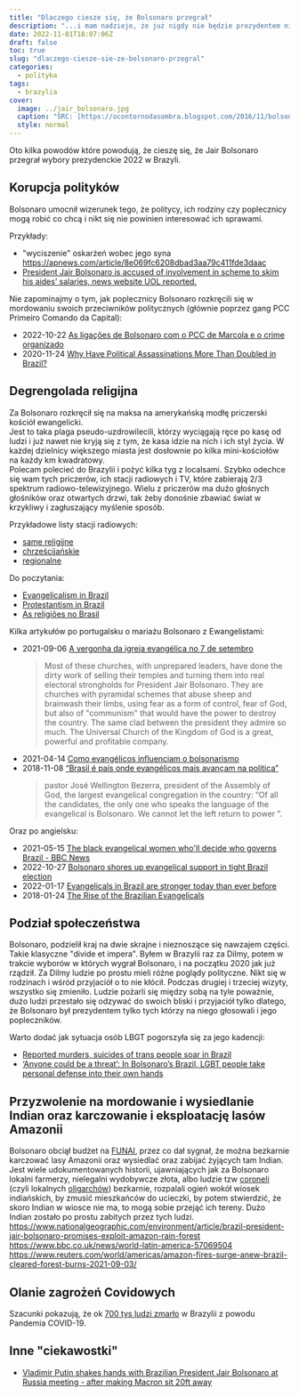 ```yaml
---
title: "Dlaczego ciesze się, że Bolsonaro przegrał"
description: "...i mam nadzieje, że już nigdy nie będzie prezydentem niczego"
date: 2022-11-01T18:07:06Z
draft: false
toc: true
slug: "dlaczego-ciesze-sie-ze-bolsonaro-przegral"
categories:
  - polityka
tags:
  - brazylia
cover:
  image: ../jair_bolsonaro.jpg
  caption: "SRC: [https://ocontornodasombra.blogspot.com/2016/11/bolsonaro-da-uma-banana-aos-evangelicos.html](https://ocontornodasombra.blogspot.com/2016/11/bolsonaro-da-uma-banana-aos-evangelicos.html)"
  style: normal
---
```


Oto kilka powodów które powodują, że cieszę się, że Jair Bolsonaro przegrał wybory
prezydenckie 2022 w Brazyli.


## Korupcja polityków

Bolsonaro umocnił wizerunek tego, że politycy, ich rodziny czy poplecznicy mogą robić
co chcą i nikt się nie powinien interesować ich sprawami.

Przykłady:
* "wyciszenie" oskarżeń wobec jego syna https://apnews.com/article/8e069fc6208dbad3aa79c411fde3daac
* [President Jair Bolsonaro is accused of involvement in scheme to skim his aides’ salaries, news website UOL reported.](https://www.aljazeera.com/news/2021/7/5/brazils-bolsonaro-faces-corruption-accusations)

Nie zapominajmy o tym, jak poplecznicy Bolsonaro rozkręcili się w mordowaniu swoich 
przeciwników politycznych (głównie poprzez gang PCC Primeiro Comando da Capital):

* 2022-10-22 [As ligações de Bolsonaro com o PCC de Marcola e o crime organizado](https://theintercept.com/2022/10/22/bolsonaro-pcc-marcola-crime-organizado/)
* 2020-11-24 [Why Have Political Assassinations More Than Doubled in Brazil?](https://insightcrime.org/news/analysis/political-assassinations-doubled-in-brazil/)


## Degrengolada religijna

Za Bolsonaro rozkręcił się na maksa na amerykańską modłę priczerski kościół ewangelicki.  
Jest to taka plaga pseudo-uzdrowilecili, którzy wyciągają ręce po kasę od ludzi 
i już nawet nie kryją się z tym, że kasa idzie na nich i ich styl życia.
W każdej dzielnicy większego miasta jest dosłownie po kilka mini-kościołów na każdy km kwadratowy.  
Polecam polecieć do Brazylii i pożyć kilka tyg z localsami.
Szybko odechce się wam tych priczerów, ich stacji radiowych i TV, które zabierają 2/3 
spektrum radiowo-telewizyjnego. 
Wielu z priczerów ma dużo głośnych głośników oraz otwartych drzwi, 
tak żeby donośnie zbawiać świat w krzykliwy i zagłuszający myślenie sposób.

Przykładowe listy stacji radiowych:
* [same religijne](https://streema.com/radios/country/Brazil)
* [chrześcijańskie](https://pt.wikipedia.org/wiki/Categoria:Esta%C3%A7%C3%B5es_de_r%C3%A1dio_crist%C3%A3s_do_Brasil)
* [regionalne](https://pt.wikipedia.org/wiki/Categoria:Redes_de_r%C3%A1dio_do_Brasil)

Do poczytania:

* [Evangelicalism in Brazil](https://en.wikipedia.org/wiki/Evangelicalism#Brazil)
* [Protestantism in Brazil](https://en.wikipedia.org/wiki/Protestantism_in_Brazil)
* [As religiões no Brasil](https://religiaoepoder.org.br/artigo/a-influencia-das-religioes-no-brasil/)

Kilka artykułów po portugalsku o mariażu Bolsonaro z Ewangelistami:
* 2021-09-06 [A vergonha da igreja evangélica no 7 de setembro](https://veja.abril.com.br/coluna/matheus-leitao/os-evangelicos-o-7-de-setembro-e-bolsonaro/)
    > Most of these churches, with unprepared leaders, have done the dirty work of selling their temples and turning them into real electoral strongholds for President Jair Bolsonaro.
    > They are churches with pyramidal schemes that abuse sheep and brainwash their limbs, using fear as a form of control, fear of God, but also of "communism" that would have the power to destroy the country. The same clad between the president they admire so much. The Universal Church of the Kingdom of God is a great, powerful and profitable company.
* 2021-04-14 [Como evangélicos influenciam o bolsonarismo](https://guiadoestudante.abril.com.br/atualidades/como-evangelicos-influenciam-o-bolsonarismo/)
* 2018-11-08 [“Brasil é país onde evangélicos mais avançam na política”](https://www.cartacapital.com.br/sociedade/brasil-e-pais-onde-evangelicos-mais-avancam-na-politica/)
    > pastor José Wellington Bezerra, president of the Assembly of God, the largest evangelical congregation in the country: “Of all the candidates, the only one who speaks the language of the evangelical is Bolsonaro. We cannot let the left return to power ”.

Oraz po angielsku:
* 2021-05-15 [The black evangelical women who'll decide who governs Brazil - BBC News](https://www.youtube.com/watch?v=AJT0ncRF5UM)
* 2022-10-27 [Bolsonaro shores up evangelical support in tight Brazil election](https://www.reuters.com/world/americas/bolsonaro-shores-up-evangelical-support-tight-brazil-election-2022-10-27/)
* 2022-01-17 [Evangelicals in Brazil are stronger today than ever before](https://www.aljazeera.com/opinions/2022/1/7/evangelicals-in-brazil-are-stronger-today-than-ever-before)
* 2018-01-24 [The Rise of the Brazilian Evangelicals](https://www.theatlantic.com/international/archive/2018/01/the-evangelical-takeover-of-brazilian-politics/551423/)


## Podział społeczeństwa

Bolsonaro, podzielił kraj na dwie skrajne i nieznoszące się nawzajem części.  
Takie klasyczne "divide et impera". 
Byłem w Brazylii raz za Dilmy, potem w trakcie wyborów w których wygrał Bolsonaro,
i na początku 2020 jak już rządził. 
Za Dilmy ludzie po prostu mieli różne poglądy polityczne. Nikt się w rodzinach
i wśród przyjaciół o to nie kłócił. Podczas drugiej i trzeciej wizyty, wszystko się zmieniło.
Ludzie pożarli się między sobą na tyle poważnie, dużo ludzi przestało się odzywać 
do swoich bliski i przyjaciół tylko dlatego, że Bolsonaro był prezydentem tylko tych
którzy na niego głosowali i jego popleczników.

Warto dodać jak sytuacja osób LBGT pogorszyła się za jego kadencji:

* [Reported murders, suicides of trans people soar in Brazil](https://www.reuters.com/article/us-brazil-lgbt-murders-trfn-idUSKBN25Z31O)
* [‘Anyone could be a threat’: In Bolsonaro’s Brazil, LGBT people take personal defense into their own hands](https://www.washingtonpost.com/world/the_americas/anyone-could-be-a-threat-in-bolsonaros-brazil-lgbt-people-are-taking-personal-defense-into-their-own-hands/2019/07/21/5aaa7578-a716-11e9-a3a6-ab670962db05_story.html)


## Przyzwolenie na mordowanie i wysiedlanie Indian oraz karczowanie i eksploatację lasów Amazonii

Bolsonaro obciął budżet na [FUNAI](https://en.wikipedia.org/wiki/Funda%C3%A7%C3%A3o_Nacional_do_%C3%8Dndio), przez co dał sygnał, że można bezkarnie karczować
lasy Amazonii oraz wysiedlać oraz zabijać żyjących tam Indian.  
Jest wiele udokumentowanych historii, ujawniających jak za Bolsonaro lokalni farmerzy,
nielegalni wydobywcze złota, albo ludzie tzw [coroneli](https://en.wikipedia.org/wiki/Coronelism) (czyli lokalnych [oligarchów](https://en.wikipedia.org/wiki/List_of_Brazilian_oligarchs)) bezkarnie,
rozpalali ogień wokół wiosek indiańskich, by zmusić mieszkańców do ucieczki, by potem stwierdzić,
że skoro Indian w wiosce nie ma, to mogą sobie przejąć ich tereny.
Dużo Indian zostało po prostu zabitych przez tych ludzi.
https://www.nationalgeographic.com/environment/article/brazil-president-jair-bolsonaro-promises-exploit-amazon-rain-forest
https://www.bbc.co.uk/news/world-latin-america-57069504
https://www.reuters.com/world/americas/amazon-fires-surge-anew-brazil-cleared-forest-burns-2021-09-03/


## Olanie zagrożeń Covidowych

Szacunki pokazują, że ok [700 tys ludzi zmarło](https://en.wikipedia.org/wiki/Covid_in_brazil) w Brazylii z powodu Pandemia COVID-19.


## Inne "ciekawostki"

* [Vladimir Putin shakes hands with Brazilian President Jair Bolsonaro at Russia meeting - after making Macron sit 20ft away](https://news.sky.com/story/vladimir-putin-shakes-hands-with-brazilian-president-jair-bolsonaro-at-russia-meeting-after-making-macron-sit-20ft-away-12543571)

